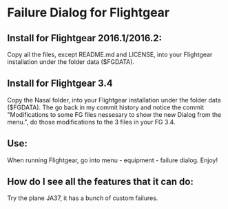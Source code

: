 # Failure Dialog for Flightgear

## Install for Flightgear 2016.1/2016.2:

Copy all the files, except README.md and LICENSE, into your Flightgear installation under the folder data ($FGDATA).

## Install for Flightgear 3.4

Copy the Nasal folder, into your Flightgear installation under the folder data ($FGDATA).
The go back in my commit history and notice the commit "Modifications to some FG files nessesary to show the new Dialog from the menu.", do those modifications to the 3 files in your FG 3.4.

## Use:

When running Flightgear, go into menu - equipment - failure dialog.
Enjoy!

## How do I see all the features that it can do:

Try the plane JA37, it has a bunch of custom failures.